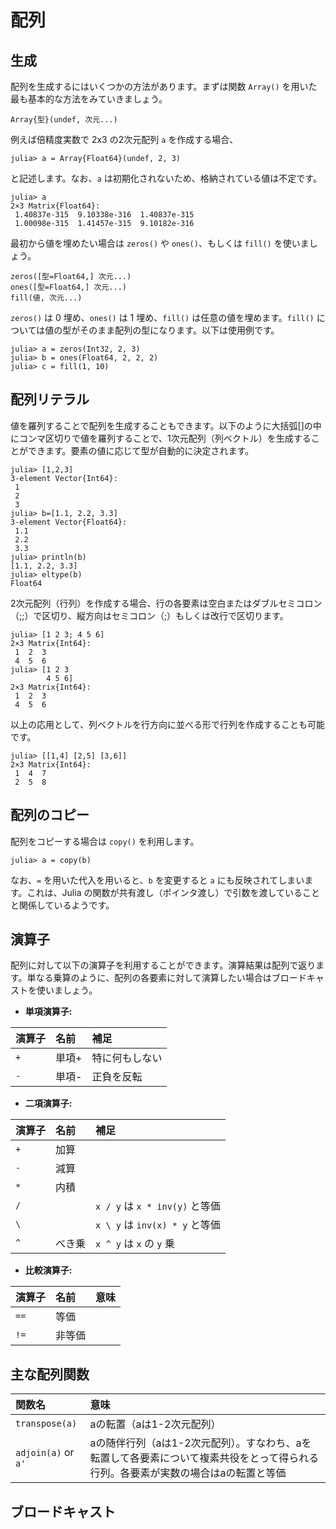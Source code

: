 # 配列

## 生成
配列を生成するにはいくつかの方法があります。まずは関数 `Array()` を用いた最も基本的な方法をみていきましょう。
```
Array{型}(undef, 次元...)
```
例えば倍精度実数で 2x3 の2次元配列 `a` を作成する場合、
```
julia> a = Array{Float64}(undef, 2, 3)
```
と記述します。なお、`a` は初期化されないため、格納されている値は不定です。
```
julia> a
2×3 Matrix{Float64}:
 1.40837e-315  9.10338e-316  1.40837e-315
 1.00098e-315  1.41457e-315  9.10182e-316
```
最初から値を埋めたい場合は `zeros()` や `ones()`、もしくは `fill()` を使いましょう。
```
zeros([型=Float64,] 次元...)
ones([型=Float64,] 次元...)
fill(値, 次元...)
```
`zeros()` は 0 埋め、`ones()` は 1 埋め、`fill()` は任意の値を埋めます。`fill()` については値の型がそのまま配列の型になります。以下は使用例です。
```
julia> a = zeros(Int32, 2, 3)
julia> b = ones(Float64, 2, 2, 2)
julia> c = fill(1, 10)
```

## 配列リテラル
値を羅列することで配列を生成することもできます。以下のように大括弧[]の中にコンマ区切りで値を羅列することで、1次元配列（列ベクトル）を生成することができます。要素の値に応じて型が自動的に決定されます。
```
julia> [1,2,3]
3-element Vector{Int64}:
 1
 2
 3
julia> b=[1.1, 2.2, 3.3]
3-element Vector{Float64}:
 1.1
 2.2
 3.3
julia> println(b)
[1.1, 2.2, 3.3]
julia> eltype(b)
Float64
```

2次元配列（行列）を作成する場合、行の各要素は空白またはダブルセミコロン（;;）で区切り、縦方向はセミコロン（;）もしくは改行で区切ります。
```
julia> [1 2 3; 4 5 6]
2×3 Matrix{Int64}:
 1  2  3
 4  5  6
julia> [1 2 3
        4 5 6]
2×3 Matrix{Int64}:
 1  2  3
 4  5  6
```

以上の応用として、列ベクトルを行方向に並べる形で行列を作成することも可能です。
```
julia> [[1,4] [2,5] [3,6]]
2×3 Matrix{Int64}:
 1  4  7
 2  5  8
```


## 配列のコピー
配列をコピーする場合は `copy()` を利用します。
```
julia> a = copy(b)
```
なお、`=` を用いた代入を用いると、`b` を変更すると `a` にも反映されてしまいます。これは、Julia の関数が共有渡し（ポインタ渡し）で引数を渡していることと関係しているようです。


## 演算子
配列に対して以下の演算子を利用することができます。演算結果は配列で返ります。単なる乗算のように、配列の各要素に対して演算したい場合はブロードキャストを使いましょう。

  * **単項演算子:**

| 演算子 | 名前    | 補足                         |
|:----- |:------ |:-----------------------------|
| `+`   | 単項+   | 特に何もしない                 |
| `-`   | 単項-   | 正負を反転                    |

  * **二項演算子:**

| 演算子 | 名前   | 補足                         |
|:----- |:------ |:----------------------------|
| `+`   | 加算   |                             |
| `-`   | 減算   |                             |
| `*`   | 内積   |                             |
| `/`   |       | `x / y` は `x * inv(y)` と等価  |
| `\`   |       | `x \ y` は `inv(x) * y` と等価|
| `^`   | べき乗 |  `x ^ y` は `x` の `y` 乗    |

  * **比較演算子:**

| 演算子 | 名前   | 意味                        |
|:----- |:------ |:---------------------------|
| `==`  | 等価   |                            |
| `!=`  | 非等価 |                            |

<!--
| `≈`        |                 ||
| `≉`| |
-->


## 主な配列関数
| 関数名 | 意味                        |
|:----- |:---------------------------|
| `transpose(a)`      |aの転置（aは1-2次元配列）|
| `adjoin(a)` or `a'` |aの随伴行列（aは1-2次元配列）。すなわち、aを転置して各要素について複素共役をとって得られる行列。各要素が実数の場合はaの転置と等価|


## ブロードキャスト
<!--
配列の各要素に対して
-->

